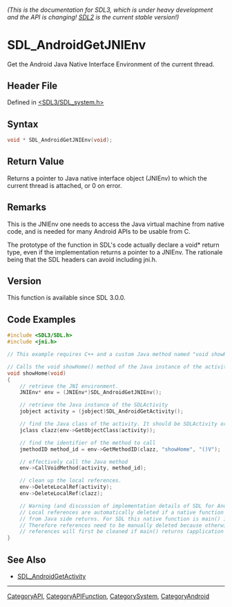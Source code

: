 ###### (This is the documentation for SDL3, which is under heavy development and the API is changing! [SDL2](https://wiki.libsdl.org/SDL2/) is the current stable version!)
# SDL_AndroidGetJNIEnv

Get the Android Java Native Interface Environment of the current thread.

## Header File

Defined in [<SDL3/SDL_system.h>](https://github.com/libsdl-org/SDL/blob/main/include/SDL3/SDL_system.h)

## Syntax

```c
void * SDL_AndroidGetJNIEnv(void);

```

## Return Value

Returns a pointer to Java native interface object (JNIEnv) to which the
current thread is attached, or 0 on error.

## Remarks

This is the JNIEnv one needs to access the Java virtual machine from native
code, and is needed for many Android APIs to be usable from C.

The prototype of the function in SDL's code actually declare a void* return
type, even if the implementation returns a pointer to a JNIEnv. The
rationale being that the SDL headers can avoid including jni.h.

## Version

This function is available since SDL 3.0.0.

## Code Examples

```c
#include <SDL3/SDL.h>
#include <jni.h>

// This example requires C++ and a custom Java method named "void showHome()"

// Calls the void showHome() method of the Java instance of the activity.
void showHome(void)
{
    // retrieve the JNI environment.
    JNIEnv* env = (JNIEnv*)SDL_AndroidGetJNIEnv();

    // retrieve the Java instance of the SDLActivity
    jobject activity = (jobject)SDL_AndroidGetActivity();

    // find the Java class of the activity. It should be SDLActivity or a subclass of it.
    jclass clazz(env->GetObjectClass(activity));

    // find the identifier of the method to call
    jmethodID method_id = env->GetMethodID(clazz, "showHome", "()V");

    // effectively call the Java method
    env->CallVoidMethod(activity, method_id);

    // clean up the local references.
    env->DeleteLocalRef(activity);
    env->DeleteLocalRef(clazz);

    // Warning (and discussion of implementation details of SDL for Android):
    // Local references are automatically deleted if a native function called
    // from Java side returns. For SDL this native function is main() itself.
    // Therefore references need to be manually deleted because otherwise the
    // references will first be cleaned if main() returns (application exit).
}
```

## See Also

- [SDL_AndroidGetActivity](SDL_AndroidGetActivity)

----
[CategoryAPI](CategoryAPI), [CategoryAPIFunction](CategoryAPIFunction), [CategorySystem](CategorySystem), [CategoryAndroid](CategoryAndroid)


